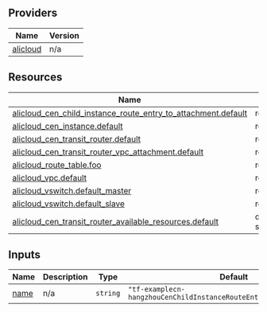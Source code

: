 <!-- BEGIN_TF_DOCS -->
## Providers

| Name | Version |
|------|---------|
| <a name="provider_alicloud"></a> [alicloud](#provider\_alicloud) | n/a |

## Resources

| Name | Type |
|------|------|
| [alicloud_cen_child_instance_route_entry_to_attachment.default](https://registry.terraform.io/providers/hashicorp/alicloud/latest/docs/resources/cen_child_instance_route_entry_to_attachment) | resource |
| [alicloud_cen_instance.default](https://registry.terraform.io/providers/hashicorp/alicloud/latest/docs/resources/cen_instance) | resource |
| [alicloud_cen_transit_router.default](https://registry.terraform.io/providers/hashicorp/alicloud/latest/docs/resources/cen_transit_router) | resource |
| [alicloud_cen_transit_router_vpc_attachment.default](https://registry.terraform.io/providers/hashicorp/alicloud/latest/docs/resources/cen_transit_router_vpc_attachment) | resource |
| [alicloud_route_table.foo](https://registry.terraform.io/providers/hashicorp/alicloud/latest/docs/resources/route_table) | resource |
| [alicloud_vpc.default](https://registry.terraform.io/providers/hashicorp/alicloud/latest/docs/resources/vpc) | resource |
| [alicloud_vswitch.default_master](https://registry.terraform.io/providers/hashicorp/alicloud/latest/docs/resources/vswitch) | resource |
| [alicloud_vswitch.default_slave](https://registry.terraform.io/providers/hashicorp/alicloud/latest/docs/resources/vswitch) | resource |
| [alicloud_cen_transit_router_available_resources.default](https://registry.terraform.io/providers/hashicorp/alicloud/latest/docs/data-sources/cen_transit_router_available_resources) | data source |

## Inputs

| Name | Description | Type | Default | Required |
|------|-------------|------|---------|:--------:|
| <a name="input_name"></a> [name](#input\_name) | n/a | `string` | `"tf-examplecn-hangzhouCenChildInstanceRouteEntryToAttachment71216"` | no |
<!-- END_TF_DOCS -->    